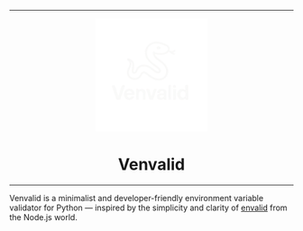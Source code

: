 -----
<p align="center">
  <img src="./public/logo.png" alt="Venvalid logo" width="200"/>
</p>

<h1 align="center">
    Venvalid 
</h1>

-----

Venvalid is a minimalist and developer-friendly environment variable validator for Python — inspired by the simplicity and clarity of [envalid](https://github.com/af/envalid) from the Node.js world.
